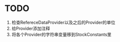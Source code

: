 # TODO
1. 检查RefereceDataProvider以及之后的Provider的单位
2. 给Provider添加注释
3. 将各个Provider的字符串变量移到StockConstants里
